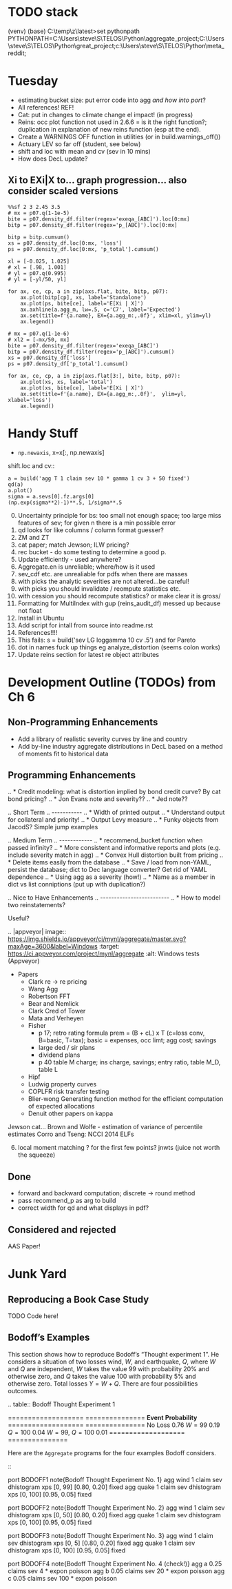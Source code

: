 # TODO stack

(venv) (base) C:\temp\z\latest>set pythonpath
PYTHONPATH=C:\Users\steve\S\TELOS\Python\aggregate_project;C:\Users\steve\S\TELOS\Python\great_project;c:\Users\steve\S\TELOS\Python\meta_reddit;


Tuesday
=======

* estimating bucket size: put error code into agg *and how into port*?
* All references! REF!
* Cat: put in changes to climate change el impact! (in progress)
* Reins: occ plot function not used in 2.6.6 = is it the right function?; duplication in explanation of new reins function (esp at the end).
* Create a WARNINGS OFF function in utilities (or in build.warnings_off())
* Actuary LEV so far off (student, see below)
* shift and loc with mean and cv (sev in 10 mins)
* How does DecL update?


Xi to EXi|X to... graph progression... also consider scaled versions
---------------------------------------------------------------------

    %%sf 2 3 2.45 3.5
    # mx = p07.q(1-1e-5)
    bite = p07.density_df.filter(regex='exeqa_[ABC]').loc[0:mx]
    bitp = p07.density_df.filter(regex='p_[ABC]').loc[0:mx]

    bitp = bitp.cumsum()
    xs = p07.density_df.loc[0:mx, 'loss']
    ps = p07.density_df.loc[0:mx, 'p_total'].cumsum()

    xl = [-0.025, 1.025]
    # xl = [.98, 1.001]
    # yl = p07.q(0.995)
    # yl = [-yl/50, yl]

    for ax, ce, cp, a in zip(axs.flat, bite, bitp, p07):
        ax.plot(bitp[cp], xs, label='Standalone')
        ax.plot(ps, bite[ce], label='E[Xi | X]')
        ax.axhline(a.agg_m, lw=.5, c='C7', label='Expected')
        ax.set(title=f'{a.name}, EX={a.agg_m:,.0f}', xlim=xl, ylim=yl)
        ax.legend()

    # mx = p07.q(1-1e-6)
    # xl2 = [-mx/50, mx]
    bite = p07.density_df.filter(regex='exeqa_[ABC]')
    bitp = p07.density_df.filter(regex='p_[ABC]').cumsum()
    xs = p07.density_df['loss']
    ps = p07.density_df['p_total'].cumsum()

    for ax, ce, cp, a in zip(axs.flat[3:], bite, bitp, p07):
        ax.plot(xs, xs, label='total')
        ax.plot(xs, bite[ce], label='E[Xi | X]')
        ax.set(title=f'{a.name}, EX={a.agg_m:,.0f}',  ylim=yl, xlabel='loss')
        ax.legend()


Handy Stuff
===========

* `np.newaxis`, x=x[:, np.newaxis]


shift.loc and cv::

    a = build('agg T 1 claim sev 10 * gamma 1 cv 3 + 50 fixed')
    qd(a)
    a.plot()
    sigma = a.sevs[0].fz.args[0]
    (np.exp(sigma**2)-1)**.5, 1/sigma**.5




0. Uncertainty principle for bs: too small not enough space; too large miss features of sev; for given n there is a min possible error
1. qd looks for like columns / column format guesser?
3. ZM and ZT
3. cat paper; match Jewson; ILW pricing?
4. rec bucket - do some testing to determine a good p.
5. Update efficiently - used anywhere?
6. Aggregate.en is unreliable; where/how is it used
7. sev_cdf etc. are unrealiable for pdfs when there are masses
8. with picks the analytic severities are not altered...be careful!
9. with picks you should invalidate / reompute statistics etc.
10. with cession you should recompute statistics? or make clear it is gross/
11. Formatting for MultiIndex with gup (reins_audit_df) messed up because not float
12. Install in Ubuntu
13. Add script for intall from source into readme.rst
14. References!!!!
15. This fails:  s = build('sev LG loggamma 10 cv .5') and for Pareto
16. dot in names fuck up things eg analyze_distortion (seems colon works)
17. Update reins section for latest re object attributes



Development Outline (TODOs) from Ch 6
=========================================

Non-Programming Enhancements
----------------------------
* Add a library of realistic severity curves by line and country
* Add by-line industry aggregate distributions in DecL based on a method of moments fit to historical data

Programming Enhancements
-------------------------

.. * Credit modeling: what is distortion implied by bond credit curve? By cat bond pricing?
.. * Jon Evans note and severity??
.. * Jed note??

.. Short Term
.. -----------
.. * Width of printed output
.. * Understand output for collateral and priority!
.. * Output Levy measure
.. * Funky objects from JacodS? Simple jump examples

.. Medium Term
.. ------------
.. * recommend_bucket function when passed infinity?
.. * More consistent and informative reports and plots (e.g. include severity match in agg)
.. * Convex Hull distortion built from pricing
.. * Delete items easily from the database
.. * Save / load from non-YAML, persist the database; dict to Dec language converter? Get rid of YAML dependence
.. * Using agg as a severity (how!)
.. * Name as a member in dict vs list conniptions (put up with duplication?)

.. Nice to Have Enhancements
.. -------------------------
.. * How to model two reinstatements?

Useful?

.. |appveyor| image:: https://img.shields.io/appveyor/ci/mynl/aggregate/master.svg?maxAge=3600&label=Windows
    :target: https://ci.appveyor.com/project/mynl/aggregate
    :alt: Windows tests (Appveyor)

* Papers
    - Clark re -> re pricing
    - Wang Agg
    - Robertson FFT
    - Bear and Nemlick
    - Clark Cred of Tower
    - Mata and Verheyen
    - Fisher
        + p 17; retro rating formula prem = (B + cL) x T (c=loss conv, B=basic, T=tax); basic = expenses, occ limt; agg cost; savings
        + large ded / sir plans
        + dividend plans
        + p 40 table M charge; ins charge, savings; entry ratio, table M_D, table L
    - Hipf
    - Ludwig property curves
    - COPLFR risk transfer testing
    - Blier-wong Generating function method for the efficient computation of expected allocations
    - Denuit other papers on kappa


Jewson cat...
Brown and Wolfe - estimation of variance of percentile estimates
Corro and Tseng: NCCI 2014 ELFs

6. local moment matching ? for the first few points? jnwts (juice not worth the squeeze)



## Done

* forward and backward computation; discrete -> round method
* pass recommend_p as arg to build
* correct width for qd and what displays in pdf?



## Considered and rejected


AAS Paper!


# Junk Yard

Reproducing a Book Case Study
------------------------------

TODO Code here!

Bodoff’s Examples
-----------------

This section shows how to reproduce Bodoff’s “Thought experiment 1”. He considers a situation of two losses wind, *W*, and earthquake, *Q*, where *W* and *Q* are independent, *W* takes the value 99 with probability 20% and otherwise zero, and *Q* takes the value 100 with probability 5% and otherwise zero. Total losses *Y* = *W* + *Q*. There are four possibilities outcomes.

.. table:: Bodoff Thought Experiment 1

   =================== ===============
   **Event**           **Probability**
   =================== ===============
   No Loss             0.76
   *W* = 99            0.19
   *Q* = 100           0.04
   *W* = 99, *Q* = 100 0.01
   =================== ===============

Here are the ``Aggregate`` programs for the four examples Bodoff considers.

::

   port BODOFF1 note{Bodoff Thought Experiment No. 1}
       agg wind  1 claim sev dhistogram xps [0,  99] [0.80, 0.20] fixed
       agg quake 1 claim sev dhistogram xps [0, 100] [0.95, 0.05] fixed


   port BODOFF2 note{Bodoff Thought Experiment No. 2}
       agg wind  1 claim sev dhistogram xps [0,  50] [0.80, 0.20] fixed
       agg quake 1 claim sev dhistogram xps [0, 100] [0.95, 0.05] fixed


   port BODOFF3 note{Bodoff Thought Experiment No. 3}
       agg wind  1 claim sev dhistogram xps [0,   5] [0.80, 0.20] fixed
       agg quake 1 claim sev dhistogram xps [0, 100] [0.95, 0.05] fixed

   port BODOFF4 note{Bodoff Thought Experiment No. 4 (check!)}
       agg a 0.25 claims sev   4 * expon poisson
       agg b 0.05 claims sev  20 * expon poisson
       agg c 0.05 claims sev 100 * expon poisson

